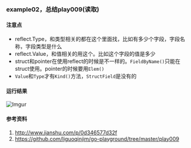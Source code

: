 ### example02，总结play009(读取)

#### 注意点
 - reflect.Type，和类型相关的都在这个里面找，比如有多少个字段，字段名称，字段类型是什么
 - reflect.Value，和值相关的用这个。比如这个字段的值是多少
 - struct和pointer在使用reflect的时候是不一样的。`FieldByName()`只能在struct使用。pointer的时候要用`Elem()`
 - `Value`和`Type`才有`Kind()`方法，`StructField`是没有的

#### 运行结果
![Imgur](https://i.imgur.com/DH3ESpe.png)

#### 参考资料
1. http://www.jianshu.com/p/0d346577d32f
2. https://github.com/liguoqinjim/go-playground/tree/master/play009